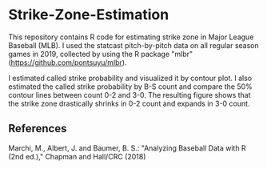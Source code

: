 # Strike-Zone-Estimation

This repository contains R code for estimating strike zone in Major League Baseball (MLB). 
I used the statcast pitch-by-pitch data on all regular season games in 2019, collected by using the R package "mlbr" (https://github.com/pontsuyu/mlbr). 

I estimated called strike probability and visualized it by contour plot.
I also estimated the called strike probability by B-S count and compare the 50% contour lines between count 0-2 and 3-0. 
The resulting figure shows that the strike zone drastically shrinks in 0-2 count and expands in 3-0 count.

## References

Marchi, M., Albert, J. and Baumer, B. S.: "Analyzing Baseball Data with R (2nd ed.)," Chapman and Hall/CRC (2018)
